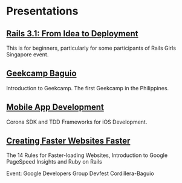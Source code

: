 Presentations
============================

[Rails 3.1: From Idea to Deployment](http://www.slideshare.net/katgironpe/rails-31-from-idea-to-deployment-12761382)
-----------------------------

This is for beginners, particularly for some participants of Rails Girls Singapore event.


[Geekcamp Baguio](http://www.slideshare.net/katgironpe/geekcamp-baguio)
-----------------------------

Introduction to Geekcamp. The first Geekcamp in the Philippines.


[Mobile App Development](http://www.slideshare.net/katgironpe/mobile-appdevelopment-12817719)
---------------------------------------------------------------------------------------------

Corona SDK and TDD Frameworks for iOS Development.

[Creating Faster Websites Faster](http://faster-websites.herokuapp.com/)
---------------------------------------------------------------------------------------------

The 14 Rules for Faster-loading Websites, Introduction to Google PageSpeed Insights and Ruby on Rails

Event: Google Developers Group Devfest Cordillera-Baguio

